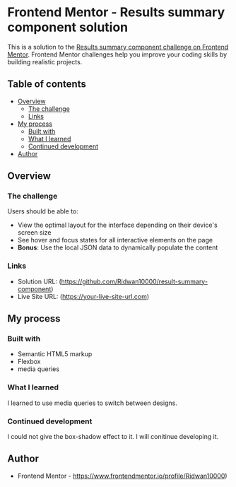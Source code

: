 # Frontend Mentor - Results summary component solution

This is a solution to the [Results summary component challenge on Frontend Mentor](https://www.frontendmentor.io/challenges/results-summary-component-CE_K6s0maV). Frontend Mentor challenges help you improve your coding skills by building realistic projects. 

## Table of contents

- [Overview](#overview)
  - [The challenge](#the-challenge)
  - [Links](#links)
- [My process](#my-process)
  - [Built with](#built-with)
  - [What I learned](#what-i-learned)
  - [Continued development](#continued-development)
- [Author](#author)
## Overview

### The challenge

Users should be able to:

- View the optimal layout for the interface depending on their device's screen size
- See hover and focus states for all interactive elements on the page
- **Bonus**: Use the local JSON data to dynamically populate the content


### Links

- Solution URL: (https://github.com/Ridwan10000/result-summary-component)
- Live Site URL: (https://your-live-site-url.com)

## My process

### Built with

- Semantic HTML5 markup
- Flexbox
- media queries

### What I learned

I learned to use media queries to switch between designs.

### Continued development

I could not give the box-shadow effect to it. I will conitinue developing it.

## Author

- Frontend Mentor - https://www.frontendmentor.io/profile/Ridwan10000)

